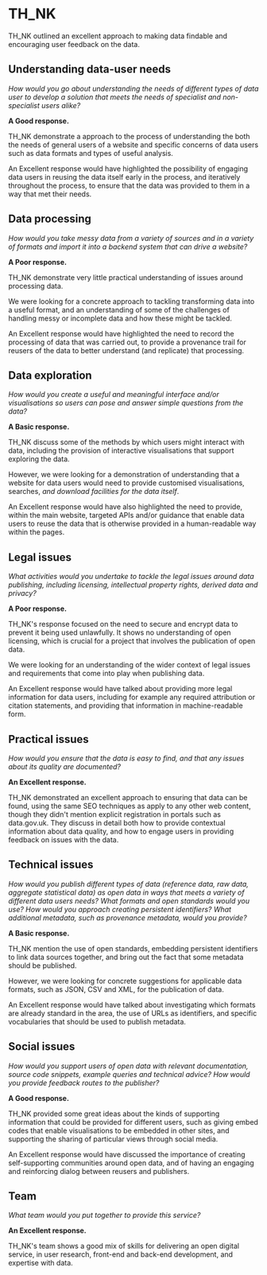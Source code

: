 # TH_NK

TH_NK outlined an excellent approach to making data findable and encouraging user feedback on the data.

## Understanding data-user needs

*How would you go about understanding the needs of different types of data user to develop a solution that meets the needs of specialist and non-specialist users alike?*

**A Good response.**

TH_NK demonstrate a approach to the process of understanding the both the needs of general users of a website and specific concerns of data users such as data formats and types of useful analysis.

An Excellent response would have highlighted the possibility of engaging data users in reusing the data itself early in the process, and iteratively throughout the process, to ensure that the data was provided to them in a way that met their needs.

## Data processing

*How would you take messy data from a variety of sources and in a variety of formats and import it into a backend system that can drive a website?*

**A Poor response.**

TH_NK demonstrate very little practical understanding of issues around processing data.

We were looking for a concrete approach to tackling transforming data into a useful format, and an understanding of some of the challenges of handling messy or incomplete data and how these might be tackled.

An Excellent response would have highlighted the need to record the processing of data that was carried out, to provide a provenance trail for reusers of the data to better understand (and replicate) that processing.

## Data exploration

*How would you create a useful and meaningful interface and/or visualisations so users can pose and answer simple questions from the data?*

**A Basic response.**

TH_NK discuss some of the methods by which users might interact with data, including the provision of interactive visualisations that support exploring the data.

However, we were looking for a demonstration of understanding that a website for data users would need to provide customised visualisations, searches, *and download facilities for the data itself*.

An Excellent response would have also highlighted the need to provide, within the main website, targeted APIs and/or guidance that enable data users to reuse the data that is otherwise provided in a human-readable way within the pages.

## Legal issues

*What activities would you undertake to tackle the legal issues around data publishing, including licensing, intellectual property rights, derived data and privacy?*

**A Poor response.**

TH_NK's response focused on the need to secure and encrypt data to prevent it being used unlawfully. It shows no understanding of open licensing, which is crucial for a project that involves the publication of open data.

We were looking for an understanding of the wider context of legal issues and requirements that come into play when publishing data.

An Excellent response would have talked about providing more legal information for data users, including for example any required attribution or citation statements, and providing that information in machine-readable form.

## Practical issues

*How would you ensure that the data is easy to find, and that any issues about its quality are documented?*

**An Excellent response.**

TH_NK demonstrated an excellent approach to ensuring that data can be found, using the same SEO techniques as apply to any other web content, though they didn't mention explicit registration in portals such as data.gov.uk. They discuss in detail both how to provide contextual information about data quality, and how to engage users in providing feedback on issues with the data.

## Technical issues

*How would you publish different types of data (reference data, raw data, aggregate statistical data) as open data in ways that meets a variety of different data users needs? What formats and open standards would you use? How would you approach creating persistent identifiers? What additional metadata, such as provenance metadata, would you provide?*

**A Basic response.**

TH_NK mention the use of open standards, embedding persistent identifiers to link data sources together, and bring out the fact that some metadata should be published.

However, we were looking for concrete suggestions for applicable data formats, such as JSON, CSV and XML, for the publication of data.

An Excellent response would have talked about investigating which formats are already standard in the area, the use of URLs as identifiers, and specific vocabularies that should be used to publish metadata.

## Social issues

*How would you support users of open data with relevant documentation, source code snippets, example queries and technical advice? How would you provide feedback routes to the publisher?*

**A Good response.**

TH_NK provided some great ideas about the kinds of supporting information that could be provided for different users, such as giving embed codes that enable visualisations to be embedded in other sites, and supporting the sharing of particular views through social media.

An Excellent response would have discussed the importance of creating self-supporting communities around open data, and of having an engaging and reinforcing dialog between reusers and publishers.

## Team

*What team would you put together to provide this service?*

**An Excellent response.**

TH_NK's team shows a good mix of skills for delivering an open digital service, in user research, front-end and back-end development, and expertise with data.